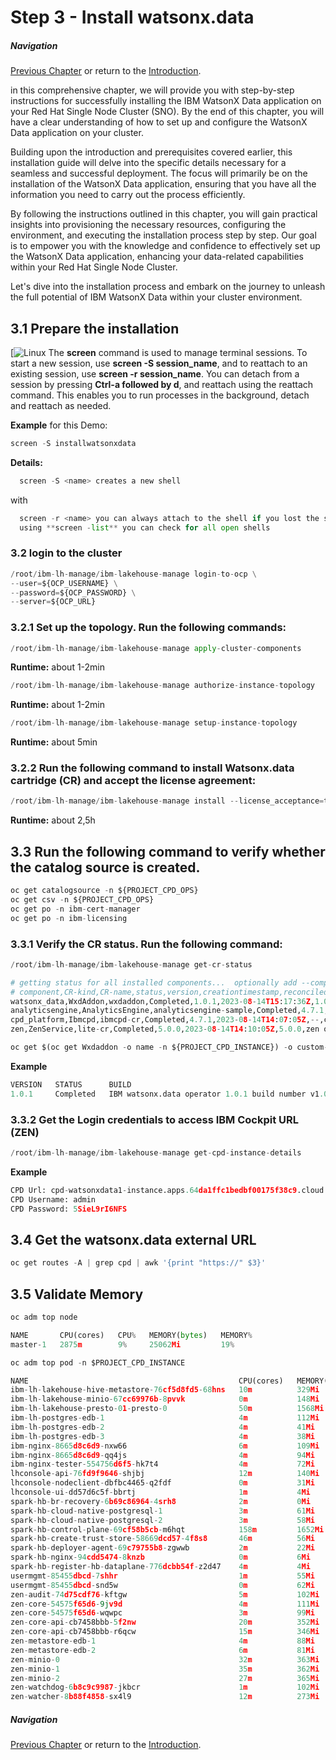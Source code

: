 # Step 3 - Install watsonx.data
##### Navigation
[Previous Chapter](../Prepare%20the%20Installation) or return to the [Introduction](../README.md).

in this comprehensive chapter, we will provide you with step-by-step instructions for successfully installing the IBM WatsonX Data application on your Red Hat Single Node Cluster (SNO). By the end of this chapter, you will have a clear understanding of how to set up and configure the WatsonX Data application on your cluster.

Building upon the introduction and prerequisites covered earlier, this installation guide will delve into the specific details necessary for a seamless and successful deployment. The focus will primarily be on the installation of the WatsonX Data application, ensuring that you have all the information you need to carry out the process efficiently.

By following the instructions outlined in this chapter, you will gain practical insights into provisioning the necessary resources, configuring the environment, and executing the installation process step by step. Our goal is to empower you with the knowledge and confidence to effectively set up the WatsonX Data application, enhancing your data-related capabilities within your Red Hat Single Node Cluster.

Let's dive into the installation process and embark on the journey to unleash the full potential of IBM WatsonX Data within your cluster environment.


## 3.1 Prepare the installation
[![Linux](https://img.shields.io/badge/Linux-Command-Line-blue)
The **screen** command is used to manage terminal sessions. To start a new session, use **screen -S session_name**, and to reattach to an existing session, use **screen -r session_name**. You can detach from a session by pressing **Ctrl-a followed by d**, and reattach using the reattach command. This enables you to run processes in the background, detach and reattach as needed.

**Example** for this Demo:
```py linenums="1"
screen -S installwatsonxdata
```

**Details:**
```py linenums="1"
  screen -S <name> creates a new shell
```
with 
```py linenums="1"
  screen -r <name> you can always attach to the shell if you lost the shell
  using **screen -list** you can check for all open shells
```


### 3.2 login to the cluster
```py linenums="1"
/root/ibm-lh-manage/ibm-lakehouse-manage login-to-ocp \
--user=${OCP_USERNAME} \
--password=${OCP_PASSWORD} \
--server=${OCP_URL}
```
  
### 3.2.1 Set up the topology. Run the following commands:
```py linenums="1"
/root/ibm-lh-manage/ibm-lakehouse-manage apply-cluster-components
```
**Runtime:** about 1-2min
```py linenums="1"
/root/ibm-lh-manage/ibm-lakehouse-manage authorize-instance-topology
```
**Runtime:** about 1-2min
```py linenums="1"
/root/ibm-lh-manage/ibm-lakehouse-manage setup-instance-topology
```
**Runtime:** about 5min


### 3.2.2 Run the following command to install Watsonx.data cartridge (CR) and accept the license agreement:
```py linenums="1"
/root/ibm-lh-manage/ibm-lakehouse-manage install --license_acceptance=true
```
**Runtime:** about 2,5h
## 3.3 Run the following command to verify whether the catalog source is created.
```py linenums="1"
oc get catalogsource -n ${PROJECT_CPD_OPS}
oc get csv -n ${PROJECT_CPD_OPS}
oc get po -n ibm-cert-manager
oc get po -n ibm-licensing
```

### 3.3.1 Verify the CR status. Run the following command:
```py linenums="1"
/root/ibm-lh-manage/ibm-lakehouse-manage get-cr-status
```
```py linenums="1"
# getting status for all installed components...  optionally add --components=<comma separated list of cpd components> for a specific set
# component,CR-kind,CR-name,status,version,creationtimestamp,reconciled-version,operator-info
watsonx_data,WxdAddon,wxdaddon,Completed,1.0.1,2023-08-14T15:17:36Z,1.0.1,IBM watsonx.data operator 1.0.1 build number v1.0.1-1054-20230721-214944-onprem-v1.0.1
analyticsengine,AnalyticsEngine,analyticsengine-sample,Completed,4.7.1,2023-08-14T14:52:23Z,4.7.1,268
cpd_platform,Ibmcpd,ibmcpd-cr,Completed,4.7.1,2023-08-14T14:07:05Z,--,cpdPlatform operator 4.1.0 build 10
zen,ZenService,lite-cr,Completed,5.0.0,2023-08-14T14:10:05Z,5.0.0,zen operator 5.0.0 build 277
```

```py linenums="1"
oc get $(oc get Wxdaddon -o name -n ${PROJECT_CPD_INSTANCE}) -o custom-columns='VERSION:status.version,STATUS:status.wxdStatus,BUILD:.status.wxdBuildNumber' -n ${PROJECT_CPD_INSTANCE}
```
**Example**
```py linenums="1"
VERSION   STATUS      BUILD
1.0.1     Completed   IBM watsonx.data operator 1.0.1 build number v1.0.1-1054-20230721-214944-onprem-v1.0.1
```
### 3.3.2 Get the Login credentials to access IBM Cockpit URL (ZEN)
```py linenums="1"
/root/ibm-lh-manage/ibm-lakehouse-manage get-cpd-instance-details
```
**Example**
```py linenums="1"
CPD Url: cpd-watsonxdata1-instance.apps.64da1ffc1bedbf00175f38c9.cloud.techzone.ibm.com
CPD Username: admin
CPD Password: 5SieL9rI6NFS
```
## 3.4 Get the watsonx.data external URL
```py linenums="1"
oc get routes -A | grep cpd | awk '{print "https://" $3}'
```
## 3.5 Validate Memory
```py linenums="1"
oc adm top node
```
```py linenums="1"
NAME       CPU(cores)   CPU%   MEMORY(bytes)   MEMORY%
master-1   2875m        9%     25062Mi         19%
```
```py linenums="1"
oc adm top pod -n $PROJECT_CPD_INSTANCE
```
```py linenums="1"
NAME                                               CPU(cores)   MEMORY(bytes)
ibm-lh-lakehouse-hive-metastore-76cf5d8fd5-68hns   10m          329Mi
ibm-lh-lakehouse-minio-67cc69976b-8pvvk            0m           148Mi
ibm-lh-lakehouse-presto-01-presto-0                50m          1568Mi
ibm-lh-postgres-edb-1                              4m           112Mi
ibm-lh-postgres-edb-2                              4m           41Mi
ibm-lh-postgres-edb-3                              4m           38Mi
ibm-nginx-8665d8c6d9-nxw66                         6m           109Mi
ibm-nginx-8665d8c6d9-qq4js                         4m           94Mi
ibm-nginx-tester-554756d6f5-hk7t4                  4m           72Mi
lhconsole-api-76fd9f9646-shjbj                     12m          140Mi
lhconsole-nodeclient-dbfbc4465-q2fdf               0m           31Mi
lhconsole-ui-dd57d6c5f-bbrtj                       1m           4Mi
spark-hb-br-recovery-6b69c86964-4srh8              2m           0Mi
spark-hb-cloud-native-postgresql-1                 3m           61Mi
spark-hb-cloud-native-postgresql-2                 3m           58Mi
spark-hb-control-plane-69cf58b5cb-m6hqt            158m         1652Mi
spark-hb-create-trust-store-58669dcd57-4f8s8       46m          56Mi
spark-hb-deployer-agent-69c79755b8-zgwwb           2m           22Mi
spark-hb-nginx-94cdd5474-8knzb                     0m           6Mi
spark-hb-register-hb-dataplane-776dcbb54f-z2d47    4m           4Mi
usermgmt-85455dbcd-7shhr                           1m           55Mi
usermgmt-85455dbcd-snd5w                           0m           62Mi
zen-audit-74d75cdf76-kftgw                         5m           102Mi
zen-core-54575f65d6-9jv9d                          4m           111Mi
zen-core-54575f65d6-wqwpc                          3m           99Mi
zen-core-api-cb7458bbb-5f2nw                       20m          352Mi
zen-core-api-cb7458bbb-r6qcw                       15m          346Mi
zen-metastore-edb-1                                4m           88Mi
zen-metastore-edb-2                                6m           81Mi
zen-minio-0                                        32m          363Mi
zen-minio-1                                        35m          362Mi
zen-minio-2                                        27m          365Mi
zen-watchdog-6b8c9c9987-jkbcr                      1m           102Mi
zen-watcher-8b88f4858-sx4l9                        12m          273Mi
```

##### Navigation
[Previous Chapter](../Prepare%20the%20Installation) or return to the [Introduction](../README.md).